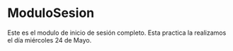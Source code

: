 # ModuloSesion
Este es el modulo de inicio de sesión completo. Esta practica la realizamos el día miércoles 24 de Mayo.
